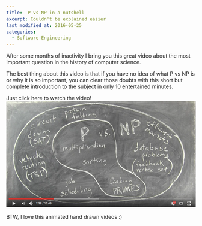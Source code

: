 ```yaml
---
title:  P vs NP in a nutshell
excerpt: Couldn't be explained easier
last_modified_at: 2016-05-25
categories:
  - Software Engineering
---
```


After some months of inactivity I bring you this great video about the most important question in the history of computer science.

The best thing about this video is that if you have no idea of what P vs NP is or why it is so important, 
you can clear those doubts with this short but complete introduction to the subject in only 10 entertained minutes. 

Just click here to watch the video!
[![Click here to watch the video](/assets/images/PvsNP.png)](https://youtu.be/YX40hbAHx3s)

BTW, I love this animated hand drawn videos :)
